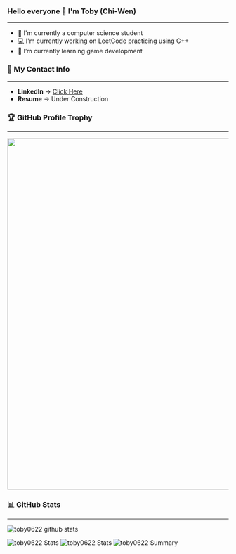 ### Hello everyone 👋 I'm Toby (Chi-Wen)

---

- 📖 I'm currently a computer science student
- 💻 I'm currently working on LeetCode practicing using C++
- 🌱 I’m currently learning game development

### 📱 My Contact Info

---

- __LinkedIn__ -> [Click Here](https://www.linkedin.com/in/%E7%A5%BA%E6%96%87-%E9%84%A7-9b50a1188/)
- __Resume__ -> Under Construction

### 🏆 GitHub Profile Trophy

---

<a href="https://github.com/ryo-ma/github-profile-trophy">
  <img width=800 src="https://github-profile-trophy.vercel.app/?username=toby0622&column=8&theme=radical&no-frame=true&no-bg=true"/>
</a>

### 📊 GitHub Stats

---

![toby0622 github stats](https://github-readme-stats.vercel.app/api?username=toby0622&theme=radical&show_icons=true&count_private=true)

![toby0622 Stats](https://github-profile-summary-cards.vercel.app/api/cards/repos-per-language?username=toby0622&theme=solarized_dark)
![toby0622 Stats](https://github-profile-summary-cards.vercel.app/api/cards/most-commit-language?username=toby0622&theme=solarized_dark)
![toby0622 Summary](https://github-profile-summary-cards.vercel.app/api/cards/profile-details?username=toby0622&theme=solarized_dark)
